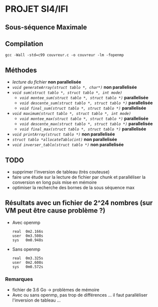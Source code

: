 # PROJET SI4/IFI

## Sous-séquence Maximale

## Compilation

`gcc -Wall -std=c99 couvreur.c -o couvreur -lm -fopenmp`

## Méthodes

* *lecture du fichier* __non parallelisée__
* *`void generateArray(struct tablo *, char*)`* __non parallelisée__
* *`void sum(struct tablo *, struct tablo *, int mode)`*
  * *`void montee_sum(struct tablo *, struct tablo *)`* __parallelisée__
  * *`void descente_sum(struct tablo *, struct tablo *)`* __parallelisée__
  * *`void final_sum(struct tablo *, struct tablo *)`* __parallelisée__
* *`void maximum(struct tablo *, struct tablo *, int mode)`*
  * *`void montee_max(struct tablo *, struct tablo *)`* __parallelisée__
  * *`void descente_max(struct tablo *, struct tablo *)`* __parallelisée__
  * *`void final_max(struct tablo *, struct tablo *)`* __parallelisée__
* *`void printArray(struct tablo *)`* __non parallelisée__
* *`struct tablo *allocateTablo(int)`* __non parallelisée__
* *`void inverser_tablo(struct tablo *)`* __non parallelisée__

## TODO

* supprimer l'inversion de tableau (très couteuse)
* faire une étude sur la lecture de fichier par chunk et paralléliser la conversion en long puis mise en mémoire
* optimiser la recherche des bornes de la sous séquence max

## Résultats avec un fichier de 2^24 nombres (sur VM peut être cause problème ?)

* Avec openmp
  ```
  real	0m2.166s
  user	0m3.508s
  sys	0m0.948s
  ```

* Sans openmp

  ```
  real	0m3.325s
  user	0m2.608s
  sys	0m0.572s
  ```

### Remarques

* fichier de 3.6 Go -> problèmes de mémoire
* Avec ou sans openmp, pas trop de différences ... il faut paralléliser l'inversion de tableau ...